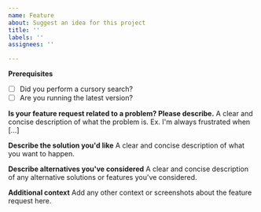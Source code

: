 ```yaml
---
name: Feature
about: Suggest an idea for this project
title: ''
labels: ''
assignees: ''

---
```


**Prerequisites**
 - [ ] Did you perform a cursory search?
 - [ ] Are you running the latest version?

**Is your feature request related to a problem? Please describe.**
A clear and concise description of what the problem is. Ex. I'm always frustrated when [...]

**Describe the solution you'd like**
A clear and concise description of what you want to happen.

**Describe alternatives you've considered**
A clear and concise description of any alternative solutions or features you've considered.

**Additional context**
Add any other context or screenshots about the feature request here.